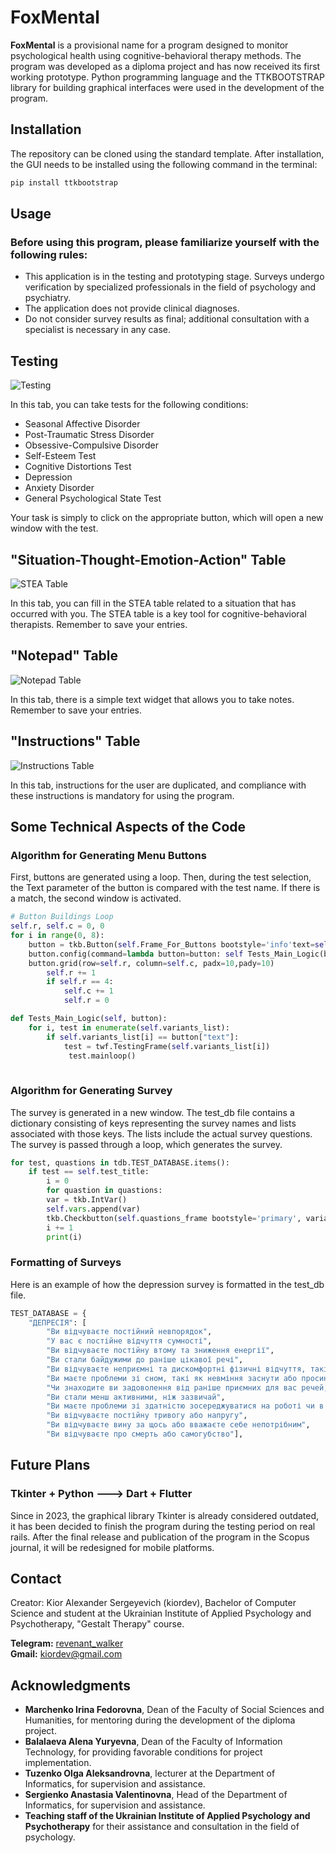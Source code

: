 
# FoxMental

**FoxMental** is a provisional name for a program designed to monitor psychological health using cognitive-behavioral therapy methods. The program was developed as a diploma project and has now received its first working prototype. Python programming language and the TTKBOOTSTRAP library for building graphical interfaces were used in the development of the program.

## Installation

The repository can be cloned using the standard template. After installation, the GUI needs to be installed using the following command in the terminal:
```python
pip install ttkbootstrap
```

## Usage

### Before using this program, please familiarize yourself with the following rules:
- This application is in the testing and prototyping stage. Surveys undergo verification by specialized professionals in the field of psychology and psychiatry.
- The application does not provide clinical diagnoses.
- Do not consider survey results as final; additional consultation with a specialist is necessary in any case.

## Testing
![Testing](https://i.ibb.co/0Q5TP4n/image.png)

In this tab, you can take tests for the following conditions:
- Seasonal Affective Disorder
- Post-Traumatic Stress Disorder
- Obsessive-Compulsive Disorder
- Self-Esteem Test
- Cognitive Distortions Test
- Depression
- Anxiety Disorder
- General Psychological State Test

Your task is simply to click on the appropriate button, which will open a new window with the test.

## "Situation-Thought-Emotion-Action" Table
![STEА Table](https://i.ibb.co/stvYYrf/image.png)

In this tab, you can fill in the STEA table related to a situation that has occurred with you. The STEA table is a key tool for cognitive-behavioral therapists. Remember to save your entries.

## "Notepad" Table
![Notepad Table](https://i.ibb.co/fC402j1/image.png)

In this tab, there is a simple text widget that allows you to take notes. Remember to save your entries.

## "Instructions" Table
![Instructions Table](https://i.ibb.co/VpvZHzp/FAQ.png)

In this tab, instructions for the user are duplicated, and compliance with these instructions is mandatory for using the program.

## Some Technical Aspects of the Code
### Algorithm for Generating Menu Buttons
First, buttons are generated using a loop. Then, during the test selection, the Text parameter of the button is compared with the test name. If there is a match, the second window is activated.
```python
# Button Buildings Loop
self.r, self.c = 0, 0
for i in range(0, 8):
    button = tkb.Button(self.Frame_For_Buttons bootstyle='info'text=self.variants_list[i], width=30)
    button.config(command=lambda button=button: self Tests_Main_Logic(button)) 
    button.grid(row=self.r, column=self.c, padx=10,pady=10)
        self.r += 1
        if self.r == 4:
            self.c += 1
            self.r = 0

def Tests_Main_Logic(self, button):
    for i, test in enumerate(self.variants_list):
        if self.variants_list[i] == button["text"]:
            test = twf.TestingFrame(self.variants_list[i])
             test.mainloop()
        
```
### Algorithm for Generating Survey
The survey is generated in a new window. The test_db file contains a dictionary consisting of keys representing the survey names and lists associated with those keys. The lists include the actual survey questions. The survey is passed through a loop, which generates the survey.
```python
for test, quastions in tdb.TEST_DATABASE.items():
    if test == self.test_title:
        i = 0
        for quastion in quastions:
        var = tkb.IntVar()
        self.vars.append(var)
        tkb.Checkbutton(self.quastions_frame bootstyle='primary', variable=var,text=quastion, offvalue=0, onvalue=1).grid(row=i, column=1, padx=10, pady=6, sticky="w")
        i += 1
        print(i)
```
### Formatting of Surveys
Here is an example of how the depression survey is formatted in the test_db file.
```python
TEST_DATABASE = {
    "ДЕПРЕСІЯ": [
        "Ви відчуваєте постійний невпорядок",
        "У вас є постійне відчуття сумності",
        "Ви відчуваєте постійну втому та зниження енергії",
        "Ви стали байдужими до раніше цікавої речі",
        "Ви відчуваєте неприємні та дискомфортні фізичні відчуття, такі як біль у м'язах або головні болі",
        "Ви маєте проблеми зі сном, такі як невміння заснути або просинання вночі",
        "Чи знаходите ви задоволення від раніше приємних для вас речей, які робили ви",
        "Ви стали менш активними, ніж зазвичай",
        "Ви маєте проблеми зі здатністю зосереджуватися на роботі чи в навчанні",
        "Ви відчуваєте постійну тривогу або напругу",
        "Ви відчуваєте вину за щось або вважаєте себе непотрібним",
        "Ви відчуваєте про смерть або самогубство"],
```

## Future Plans
### Tkinter + Python ---> Dart + Flutter

Since in 2023, the graphical library Tkinter is already considered outdated, it has been decided to finish the program during the testing period on real rails. After the final release and publication of the program in the Scopus journal, it will be redesigned for mobile platforms.

## Contact

Creator: Kior Alexander Sergeyevich (kiordev), Bachelor of Computer Science and student at the Ukrainian Institute of Applied Psychology and Psychotherapy, "Gestalt Therapy" course.

**Telegram:** [revenant_walker](https://t.me/revenant_walker)  
**Gmail:** kiordev@gmail.com

## Acknowledgments
- **Marchenko Irina Fedorovna**, Dean of the Faculty of Social Sciences and Humanities, for mentoring during the development of the diploma project.
- **Balalaeva Alena Yuryevna**, Dean of the Faculty of Information Technology, for providing favorable conditions for project implementation.
- **Tuzenko Olga Aleksandrovna**, lecturer at the Department of Informatics, for supervision and assistance.
- **Sergienko Anastasia Valentinovna**, Head of the Department of Informatics, for supervision and assistance.
- **Teaching staff of the Ukrainian Institute of Applied Psychology and Psychotherapy** for their assistance and consultation in the field of psychology.
